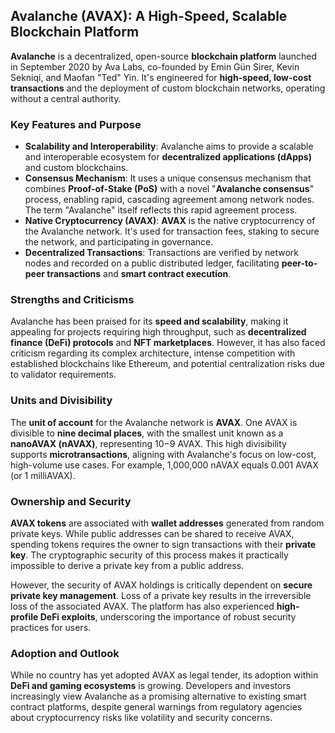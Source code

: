 ## Avalanche (AVAX): A High-Speed, Scalable Blockchain Platform

**Avalanche** is a decentralized, open-source **blockchain platform** launched in September 2020 by Ava Labs, co-founded by Emin Gün Sirer, Kevin Sekniqi, and Maofan "Ted" Yin. It's engineered for **high-speed, low-cost transactions** and the deployment of custom blockchain networks, operating without a central authority.

### Key Features and Purpose

-   **Scalability and Interoperability**: Avalanche aims to provide a scalable and interoperable ecosystem for **decentralized applications (dApps)** and custom blockchains.
-   **Consensus Mechanism**: It uses a unique consensus mechanism that combines **Proof-of-Stake (PoS)** with a novel "**Avalanche consensus**" process, enabling rapid, cascading agreement among network nodes. The term "Avalanche" itself reflects this rapid agreement process.
-   **Native Cryptocurrency (AVAX)**: **AVAX** is the native cryptocurrency of the Avalanche network. It's used for transaction fees, staking to secure the network, and participating in governance.
-   **Decentralized Transactions**: Transactions are verified by network nodes and recorded on a public distributed ledger, facilitating **peer-to-peer transactions** and **smart contract execution**.

### Strengths and Criticisms

Avalanche has been praised for its **speed and scalability**, making it appealing for projects requiring high throughput, such as **decentralized finance (DeFi) protocols** and **NFT marketplaces**. However, it has also faced criticism regarding its complex architecture, intense competition with established blockchains like Ethereum, and potential centralization risks due to validator requirements.

### Units and Divisibility

The **unit of account** for the Avalanche network is **AVAX**. One AVAX is divisible to **nine decimal places**, with the smallest unit known as a **nanoAVAX (nAVAX)**, representing 10−9 AVAX. This high divisibility supports **microtransactions**, aligning with Avalanche's focus on low-cost, high-volume use cases. For example, 1,000,000 nAVAX equals 0.001 AVAX (or 1 milliAVAX).

### Ownership and Security

**AVAX tokens** are associated with **wallet addresses** generated from random private keys. While public addresses can be shared to receive AVAX, spending tokens requires the owner to sign transactions with their **private key**. The cryptographic security of this process makes it practically impossible to derive a private key from a public address.

However, the security of AVAX holdings is critically dependent on **secure private key management**. Loss of a private key results in the irreversible loss of the associated AVAX. The platform has also experienced **high-profile DeFi exploits**, underscoring the importance of robust security practices for users.

### Adoption and Outlook

While no country has yet adopted AVAX as legal tender, its adoption within **DeFi and gaming ecosystems** is growing. Developers and investors increasingly view Avalanche as a promising alternative to existing smart contract platforms, despite general warnings from regulatory agencies about cryptocurrency risks like volatility and security concerns.

